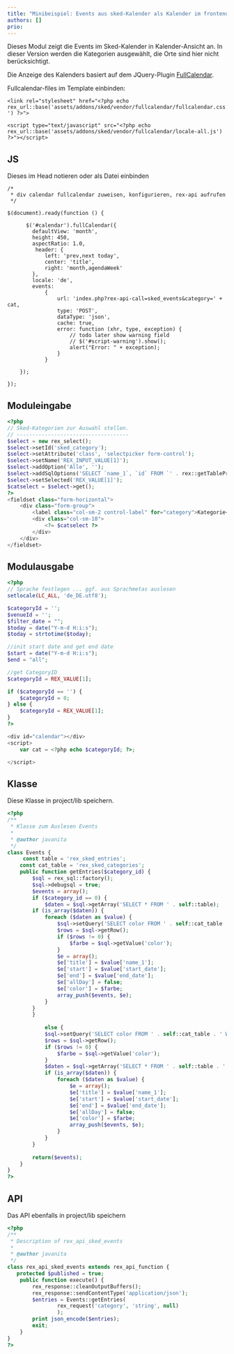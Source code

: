 ```yaml
---
title: "Minibeispiel: Events aus sked-Kalender als Kalender im frontend"
authors: []
prio:
---
```


Dieses Modul zeigt die Events im Sked-Kalender in Kalender-Ansicht an.
In dieser Version werden die Kategorien ausgewählt, die Orte sind hier nicht berücksichtigt.

Die Anzeige des Kalenders basiert auf dem JQuery-Plugin [FullCalendar](https://fullcalendar.io/).

Fullcalendar-files im Template einbinden:

```<link rel="stylesheet" href="<?php echo rex_url::base('assets/addons/sked/vendor/fullcalendar/fullcalendar.css') ?>">```


```<script type="text/javascript" src="<?php echo rex_url::base('assets/addons/sked/vendor/fullcalendar/fullcalendar.min.js') ?>"></script> 
<script type="text/javascript" src="<?php echo rex_url::base('assets/addons/sked/vendor/fullcalendar/locale-all.js') ?>"></script>
```

## JS
Dieses im Head notieren oder als Datei einbinden

```
/* 
 * div calendar fullcalendar zuweisen, konfigurieren, rex-api aufrufen
 */

$(document).ready(function () {

      $('#calendar').fullCalendar({
        defaultView: 'month',
        height: 450,
        aspectRatio: 1.0,
         header: {
            left: 'prev,next today',
            center: 'title',
            right: 'month,agendaWeek'
        },
        locale: 'de',       
        events:
            {
                url: 'index.php?rex-api-call=sked_events&category=' + cat,
                type: 'POST',
                dataType: 'json',
                cache: true,
                error: function (xhr, type, exception) {
                    // todo later show warning field
                    // $('#script-warning').show();
                    alert("Error: " + exception);
                }
            }      

    });   
    
});
```




## Moduleingabe

```php
<?php
// Sked-Kategorien zur Auswahl stellen. 
// ------------------------------------
$select = new rex_select();
$select->setId('sked_category');
$select->setAttribute('class', 'selectpicker form-control');
$select->setName('REX_INPUT_VALUE[1]');
$select->addOption('Alle', '');
$select->addSqlOptions('SELECT `name_1`, `id` FROM `' . rex::getTablePrefix() . 'sked_categories` ORDER BY `name_1` ASC');
$select->setSelected('REX_VALUE[1]');
$catselect = $select->get();
?>
<fieldset class="form-horizontal">
    <div class="form-group">
        <label class="col-sm-2 control-label" for="category">Kategorie</label>
        <div class="col-sm-10">
            <?= $catselect ?>
        </div>
    </div>
</fieldset>
```

## Modulausgabe

```php
<?php
// Sprache festlegen ... ggf. aus Sprachmetas auslesen 
setlocale(LC_ALL, 'de_DE.utf8');

$categoryId = '';
$venueId = '';
$filter_date = "";
$today = date("Y-m-d H:i:s");
$today = strtotime($today);

//init start date and get end date
$start = date("Y-m-d H:i:s");
$end = "all";

//get CategoryID
$categoryId = REX_VALUE[1];

if ($categoryId == '') {
    $categoryId = 0;
} else {
    $categoryId = REX_VALUE[1];
}
?>

<div id="calendar"></div>
<script>
    var cat = <?php echo $categoryId; ?>;

</script>
```


## Klasse
Diese Klasse in project/lib speichern.

```php
<?php
/**
 * Klasse zum Auslesen Events
 *
 * @author javanita
 */
class Events {
     const table = 'rex_sked_entries';
    const cat_table = 'rex_sked_categories';
    public function getEntries($category_id) {
        $sql = rex_sql::factory();
        $sql->debugsql = true;
        $events = array();
        if ($category_id == 0) {
            $daten = $sql->getArray('SELECT * FROM ' . self::table);
        if (is_array($daten)) {
            foreach ($daten as $value) {
                $sql->setQuery('SELECT color FROM ' . self::cat_table . ' WHERE id = :id', ['id' => $value['category']]);
                $rows = $sql->getRow();
                if ($rows != 0) {
                    $farbe = $sql->getValue('color');
                }
                $e = array();
                $e['title'] = $value['name_1'];
                $e['start'] = $value['start_date'];
                $e['end'] = $value['end_date'];
                $e['allDay'] = false;
                $e['color'] = $farbe;
                array_push($events, $e);
            }
        }
        }   
            
            else {
            $sql->setQuery('SELECT color FROM ' . self::cat_table . ' WHERE id = :id', ['id' => $category_id]);
            $rows = $sql->getRow();
            if ($rows != 0) {
                $farbe = $sql->getValue('color');
            }
            $daten = $sql->getArray('SELECT * FROM ' . self::table . ' WHERE category = :category', ['category' => $category_id]);
            if (is_array($daten)) {
                foreach ($daten as $value) {
                    $e = array();
                    $e['title'] = $value['name_1'];
                    $e['start'] = $value['start_date'];
                    $e['end'] = $value['end_date'];
                    $e['allDay'] = false;
                    $e['color'] = $farbe;
                    array_push($events, $e);
                }
            }
        }
            
        return($events);
    }
}
?>
```

## API
Das API ebenfalls in project/lib speichern

```php
<?php
/**
 * Description of rex_api_sked_events
 *
 * @author javanita
 */
class rex_api_sked_events extends rex_api_function {
   protected $published = true;
    public function execute() {
        rex_response::cleanOutputBuffers();
        rex_response::sendContentType('application/json');
        $entries = Events::getEntries(
                rex_request('category', 'string', null)
                );
        print json_encode($entries);
        exit;
    }
}
?>
```
